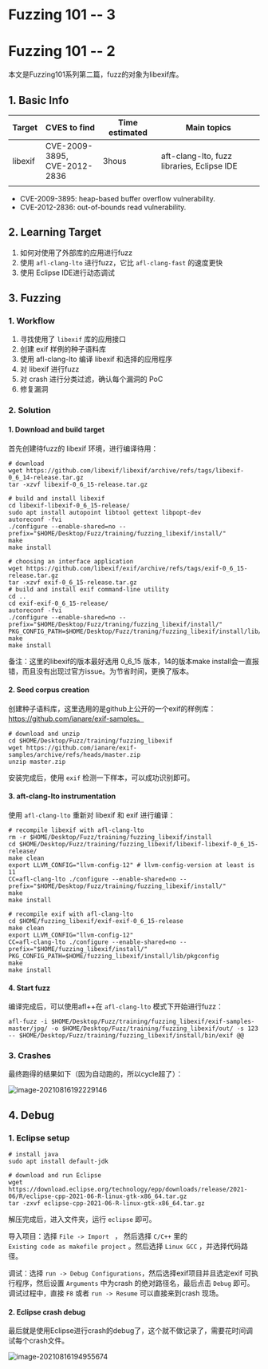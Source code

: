 # Fuzzing 101 -- 3


# Fuzzing 101 -- 2


本文是Fuzzing101系列第二篇，fuzz的对象为libexif库。

<!--more-->

## 1. Basic Info

| Target  | CVES to find                      | Time estimated | Main topics                                |
| ------- | --------------------------------- | -------------- | ------------------------------------------ |
| libexif | CVE-2009-3895, <br/>CVE-2012-2836 | 3hous          | aft-clang-lto, fuzz libraries, Eclipse IDE |
||||

- CVE-2009-3895: heap-based buffer overflow vulnerability.
- CVE-2012-2836: out-of-bounds read vulnerability.

## 2. Learning Target 

1. 如何对使用了外部库的应用进行fuzz
2. 使用 `afl-clang-lto` 进行fuzz，它比 `afl-clang-fast` 的速度更快
3. 使用 Eclipse IDE进行动态调试

## 3. Fuzzing

### 1. Workflow

1. 寻找使用了 `libexif` 库的应用接口
2. 创建 exif 样例的种子语料库
3. 使用 afl-clang-lto 编译 libexif 和选择的应用程序
4. 对 libexif 进行fuzz
5. 对 crash 进行分类过滤，确认每个漏洞的 PoC
6. 修复漏洞

### 2. Solution

#### 1. Download and build target

首先创建待fuzz的 libexif 环境，进行编译待用：

```shell
# download
wget https://github.com/libexif/libexif/archive/refs/tags/libexif-0_6_14-release.tar.gz
tar -xzvf libexif-0_6_15-release.tar.gz

# build and install libexif
cd libexif-libexif-0_6_15-release/
sudo apt install autopoint libtool gettext libpopt-dev
autoreconf -fvi
./configure --enable-shared=no --prefix="$HOME/Desktop/Fuzz/training/fuzzing_libexif/install/"
make
make install

# choosing an interface application
wget https://github.com/libexif/exif/archive/refs/tags/exif-0_6_15-release.tar.gz
tar -xzvf exif-0_6_15-release.tar.gz
# build and install exif command-line utility
cd ..
cd exif-exif-0_6_15-release/
autoreconf -fvi
./configure --enable-shared=no --prefix="$HOME/Desktop/Fuzz/traning/fuzzing_libexif/install/" PKG_CONFIG_PATH=$HOME/Desktop/Fuzz/traning/fuzzing_libexif/install/lib/pkgconfig
make
make install

```

备注：这里的libexif的版本最好选用 0_6_15 版本，14的版本make install会一直报错，而且没有出现过官方issue。为节省时间，更换了版本。

#### 2. Seed corpus creation

创建种子语料库，这里选用的是github上公开的一个exif的样例库：https://github.com/ianare/exif-samples。 

```shell
# download and unzip
cd $HOME/Desktop/Fuzz/training/fuzzing_libexif
wget https://github.com/ianare/exif-samples/archive/refs/heads/master.zip
unzip master.zip
```

安装完成后，使用 `exif` 检测一下样本，可以成功识别即可。

#### 3. aft-clang-lto instrumentation

使用 `afl-clang-lto` 重新对 libexif 和 exif 进行编译：

```shell
# recompile libexif with afl-clang-lto
rm -r $HOME/Desktop/Fuzz/training/fuzzing_libexif/install
cd $HOME/Desktop/Fuzz/training/fuzzing_libexif/libexif-libexif-0_6_15-release/
make clean
export LLVM_CONFIG="llvm-config-12" # llvm-config-version at least is 11
CC=afl-clang-lto ./configure --enable-shared=no --prefix="$HOME/Desktop/Fuzz/training/fuzzing_libexif/install/"
make
make install

# recompile exif with afl-clang-lto
cd $HOME/fuzzing_libexif/exif-exif-0_6_15-release
make clean
export LLVM_CONFIG="llvm-config-12"
CC=afl-clang-lto ./configure --enable-shared=no --prefix="$HOME/fuzzing_libexif/install/" PKG_CONFIG_PATH=$HOME/fuzzing_libexif/install/lib/pkgconfig
make
make install
```

#### 4. Start fuzz

编译完成后，可以使用afl++在 `afl-clang-lto` 模式下开始进行fuzz：

```shell
afl-fuzz -i $HOME/Desktop/Fuzz/training/fuzzing_libexif/exif-samples-master/jpg/ -o $HOME/Desktop/Fuzz/training/fuzzing_libexif/out/ -s 123 -- $HOME/Desktop/Fuzz/training/fuzzing_libexif/install/bin/exif @@
```

### 3. Crashes

最终跑得的结果如下（因为自动跑的，所以cycle超了）：

![image-20210816192229146](https://cdn.jsdelivr.net/gh/AlexsanderShaw/BlogImages@main/img/vuln/shebei20210816192235.png)

## 4. Debug

### 1. Eclipse setup

```shell
# install java
sudo apt install default-jdk

# download and run Eclipse
wget https://download.eclipse.org/technology/epp/downloads/release/2021-06/R/eclipse-cpp-2021-06-R-linux-gtk-x86_64.tar.gz
tar -zxvf eclipse-cpp-2021-06-R-linux-gtk-x86_64.tar.gz
```

解压完成后，进入文件夹，运行 `eclipse` 即可。

导入项目：选择 `File -> Import ` ， 然后选择 `C/C++`  里的 `Existing code as makefile project` 。然后选择 `Linux GCC` ，并选择代码路径。

调试：选择 `run -> Debug Configurations`，然后选择exif项目并且选定exif 可执行程序，然后设置 `Arguments` 中为crash 的绝对路径名，最后点击 `Debug` 即可。调试过程中，直接 `F8` 或者 `run -> Resume` 可以直接来到crash 现场。

#### 2. Eclipse crash debug

最后就是使用Eclipse进行crash的debug了，这个就不做记录了，需要花时间调试每个crash文件。

![image-20210816194955674](https://cdn.jsdelivr.net/gh/AlexsanderShaw/BlogImages@main/img/vuln/shebei20210816194955.png)





